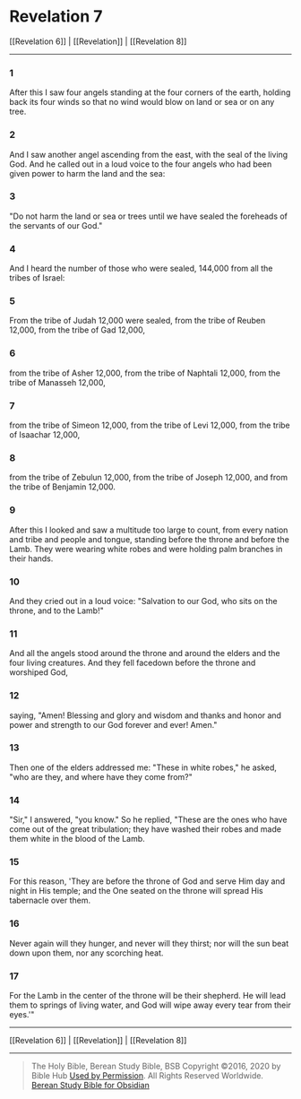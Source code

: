 # Revelation 7

[[Revelation 6]] | [[Revelation]] | [[Revelation 8]]

---

### 1
After this I saw four angels standing at the four corners of the earth, holding back its four winds so that no wind would blow on land or sea or on any tree.

### 2
And I saw another angel ascending from the east, with the seal of the living God. And he called out in a loud voice to the four angels who had been given power to harm the land and the sea:

### 3
"Do not harm the land or sea or trees until we have sealed the foreheads of the servants of our God."

### 4
And I heard the number of those who were sealed, 144,000 from all the tribes of Israel:

### 5
From the tribe of Judah 12,000 were sealed, from the tribe of Reuben 12,000, from the tribe of Gad 12,000,

### 6
from the tribe of Asher 12,000, from the tribe of Naphtali 12,000, from the tribe of Manasseh 12,000,

### 7
from the tribe of Simeon 12,000, from the tribe of Levi 12,000, from the tribe of Isaachar 12,000,

### 8
from the tribe of Zebulun 12,000, from the tribe of Joseph 12,000, and from the tribe of Benjamin 12,000.

### 9
After this I looked and saw a multitude too large to count, from every nation and tribe and people and tongue, standing before the throne and before the Lamb. They were wearing white robes and were holding palm branches in their hands.

### 10
And they cried out in a loud voice: "Salvation to our God, who sits on the throne, and to the Lamb!"

### 11
And all the angels stood around the throne and around the elders and the four living creatures. And they fell facedown before the throne and worshiped God,

### 12
saying, "Amen! Blessing and glory and wisdom and thanks and honor and power and strength to our God forever and ever! Amen."

### 13
Then one of the elders addressed me: "These in white robes," he asked, "who are they, and where have they come from?"

### 14
"Sir," I answered, "you know." So he replied, "These are the ones who have come out of the great tribulation; they have washed their robes and made them white in the blood of the Lamb.

### 15
For this reason, 'They are before the throne of God and serve Him day and night in His temple; and the One seated on the throne will spread His tabernacle over them.

### 16
Never again will they hunger, and never will they thirst; nor will the sun beat down upon them, nor any scorching heat.

### 17
For the Lamb in the center of the throne will be their shepherd. He will lead them to springs of living water, and God will wipe away every tear from their eyes.'"

---

[[Revelation 6]] | [[Revelation]] | [[Revelation 8]]

---

> The Holy Bible, Berean Study Bible, BSB
> Copyright &copy;2016, 2020 by Bible Hub
> [Used by Permission](https://berean.bible/terms.htm). All Rights Reserved Worldwide.
> [Berean Study Bible for Obsidian](https://github.com/gapmiss/berean-study-bible-for-obsidian)

